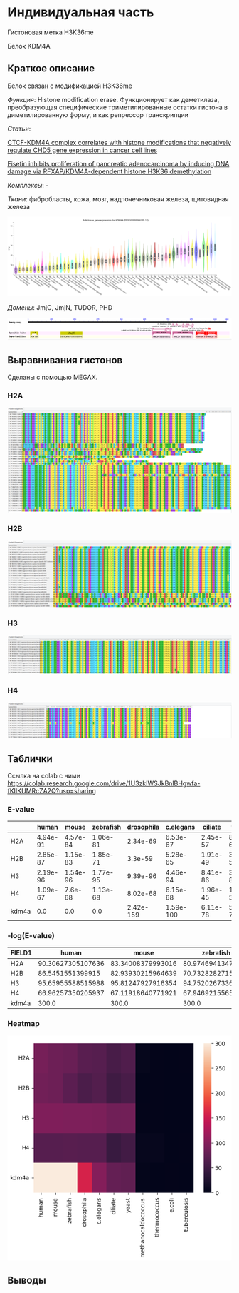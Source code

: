 # Индивидуальная часть

Гистоновая метка H3K36me

Белок KDM4A

## Краткое описание

Белок связан с модификацией H3K36me

_Функция_: Histone modification erase. Функционирует как деметилаза, преобразующая специфические триметилированные остатки гистона в диметилированную форму, и как репрессор транскрипции

_Статьи_: 

[CTCF-KDM4A complex correlates with histone modifications that negatively regulate CHD5 gene expression in cancer cell lines](https://pubmed.ncbi.nlm.nih.gov/29682202/)

[Fisetin inhibits proliferation of pancreatic adenocarcinoma by inducing DNA damage via RFXAP/KDM4A-dependent histone H3K36 demethylation](https://www.nature.com/articles/s41419-020-03019-2)

_Комплексы_: -

_Ткани_: фибробласты, кожа, мозг, надпочечниковая железа, щитовидная железа

![Экспрессия](tables/Expression.png)

_Домены_: JmjC, JmjN, TUDOR, PHD

![Домены](tables/Domeins.png)

## Выравнивания гистонов

Сделаны с помощью MEGAX.

### H2A
![H2A](histones_alignment/H2A.png)

### H2B
![H2B](histones_alignment/H2B.png)

### H3
![H3](histones_alignment/H3.png)

### H4
![H4](histones_alignment/H4.png)

## Таблички

Ссылка на colab с ними https://colab.research.google.com/drive/1U3zkIWSJkBnlBHgwfa-fKIIKUMRcZA2Q?usp=sharing

### E-value

|      |human   |mouse   |zebrafish|drosophila|c.elegans|ciliate |yeast   |methanocaldococcus|thermococcus|e.coli|tuberculosis|
|------|--------|--------|---------|----------|---------|--------|--------|------------------|------------|------|------------|
|H2A   |4.94e-91|4.57e-84|1.06e-81 |2.34e-69  |6.53e-67 |2.45e-57|8.88e-63|0.001             |0.15        |1.2   |0.4         |
|H2B   |2.85e-87|1.15e-83|1.85e-71 |3.3e-59   |5.28e-65 |1.91e-49|3.07e-57|2.6               |0.17        |1.8   |2.2         |
|H3    |2.19e-96|1.54e-96|1.77e-95 |9.39e-96  |4.46e-94 |8.41e-86|3.31e-87|0.034             |0.057       |0.9   |4.6         |
|H4    |1.09e-67|7.6e-68 |1.13e-68 |8.02e-68  |6.15e-68 |1.96e-45|1.08e-52|8.22e-05          |3.31e-05    |1.3   |0.069       |
|kdm4a |0.0     |0.0     |0.0      |2.42e-159 |1.59e-100|6.11e-78|5.28e-75|0.015             |6.2         |0.18  |5.4         |

### -log(E-value)

|FIELD1|human   |mouse   |zebrafish|drosophila|c.elegans|ciliate |yeast   |methanocaldococcus|thermococcus|e.coli|tuberculosis|
|------|--------|--------|---------|----------|---------|--------|--------|------------------|------------|------|------------|
|H2A   |90.30627305107636|83.34008379993016|80.97469413473523|68.63078414258986|66.18508681872493|56.61083391563547|62.0515870342214|3.0               |0.8239087409443188|-0.07918124604762482|0.3979400086720376|
|H2B   |86.5451551399915|82.93930215964639|70.73282827159699|58.481486060122116|64.27736607746618|48.71896663275227|56.51286162452281|-0.414973347970818|0.7695510786217261|-0.25527250510330607|-0.3424226808222063|
|H3    |95.65955588515988|95.81247927916354|94.75202673363819|95.02733440773389|93.35066514128786|85.07520400420209|86.48017200622428|1.4685210829577449|1.2441251443275085|0.045757490560675115|-0.6627578316815741|
|H4    |66.96257350205937|67.11918640771921|67.94692155651659|67.09582563171584|67.21112488422459|44.707743928643524|51.96657624451305|4.0851281824599495|4.480172006224281|-0.11394335230683678|1.1611509092627446|
|kdm4a |300.0   |300.0   |300.0    |158.61618463401956|99.79860287567955|77.21395878975744|74.27736607746618|1.8239087409443189|-0.7923916894982539|0.744727494896694|-0.7323937598229685|

### Heatmap

![Heatmap](tables/heatmap.png)

## Выводы
